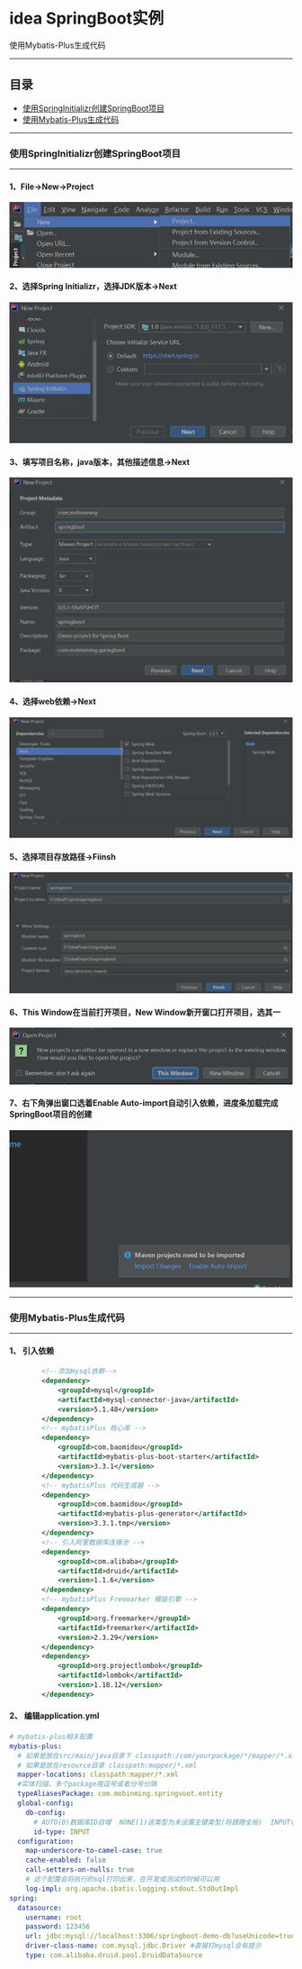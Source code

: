 # idea SpringBoot实例
使用Mybatis-Plus生成代码
****
## 目录
* [使用SpringInitializr创建SpringBoot项目](#使用SpringInitializr创建SpringBoot项目) 
* [使用Mybatis-Plus生成代码](#使用Mybatis-Plus生成代码) 
****
### 使用SpringInitializr创建SpringBoot项目
------
#### 1、File→New→Project 

![图片1](assets/1.png)

#### 2、选择Spring Initializr，选择JDK版本→Next  

![图片2](assets/2.png)

#### 3、填写项目名称，java版本，其他描述信息→Next     

![图片3](assets/3.png)

#### 4、选择web依赖→Next   

![图片4](assets/4.png)

#### 5、选择项目存放路径→Fiinsh

![图片5](assets/5.png)

#### 6、This Window在当前打开项目，New Window新开窗口打开项目，选其一

![图片6](assets/6.png)

#### 7、右下角弹出窗口选着Enable Auto-import自动引入依赖，进度条加载完成SpringBoot项目的创建

![图片7](assets/7.png)

****
### 使用Mybatis-Plus生成代码
------

#### 1、 引入依赖  
```xml
        <!--添加mysql依赖-->
        <dependency>
            <groupId>mysql</groupId>
            <artifactId>mysql-connector-java</artifactId>
            <version>5.1.48</version>
        </dependency>
        <!-- mybatisPlus 核心库 -->
        <dependency>
            <groupId>com.baomidou</groupId>
            <artifactId>mybatis-plus-boot-starter</artifactId>
            <version>3.3.1</version>
        </dependency>
        <!-- mybatisPlus 代码生成器 -->
        <dependency>
            <groupId>com.baomidou</groupId>
            <artifactId>mybatis-plus-generator</artifactId>
            <version>3.3.1.tmp</version>
        </dependency>
        <!-- 引入阿里数据库连接池 -->
        <dependency>
            <groupId>com.alibaba</groupId>
            <artifactId>druid</artifactId>
            <version>1.1.6</version>
        </dependency>
        <!-- mybatisPlus Freemarker 模版引擎 -->
        <dependency>
            <groupId>org.freemarker</groupId>
            <artifactId>freemarker</artifactId>
            <version>2.3.29</version>
        </dependency>
        <dependency>
            <groupId>org.projectlombok</groupId>
            <artifactId>lombok</artifactId>
            <version>1.18.12</version>
        </dependency>
```

#### 2、 编辑application.yml
```yaml
# mybatis-plus相关配置
mybatis-plus:
  # 如果是放在src/main/java目录下 classpath:/com/yourpackage/*/mapper/*.xml
  # 如果是放在resource目录 classpath:mapper/*.xml
  mapper-locations: classpath:mapper/*.xml
  #实体扫描，多个package用逗号或者分号分隔
  typeAliasesPackage: com.mobinming.springvoot.entity
  global-config:
    db-config:
      # AUTO(0)数据库ID自增  NONE(1)该类型为未设置主键类型(将跟随全局)  INPUT(2)用户输入ID
      id-type: INPUT
  configuration:
    map-underscore-to-camel-case: true
    cache-enabled: false
    call-setters-on-nulls: true
    # 这个配置会将执行的sql打印出来，在开发或测试的时候可以用
    log-impl: org.apache.ibatis.logging.stdout.StdOutImpl
spring:
  datasource:
    username: root
    password: 123456
    url: jdbc:mysql://localhost:3306/springboot-demo-db?useUnicode=true&characterEncoding=UTF-8
    driver-class-name: com.mysql.jdbc.Driver #直接打mysql会有提示
    type: com.alibaba.druid.pool.DruidDataSource
```